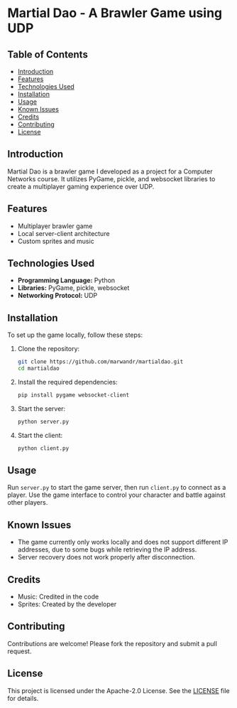 # Martial Dao - A Brawler Game using UDP

## Table of Contents
- [Introduction](#introduction)
- [Features](#features)
- [Technologies Used](#technologies-used)
- [Installation](#installation)
- [Usage](#usage)
- [Known Issues](#known-issues)
- [Credits](#credits)
- [Contributing](#contributing)
- [License](#license)

## Introduction
Martial Dao is a brawler game I developed as a project for a Computer Networks course. It utilizes PyGame, pickle, and websocket libraries to create a multiplayer gaming experience over UDP.

## Features
- Multiplayer brawler game
- Local server-client architecture
- Custom sprites and music

## Technologies Used
- **Programming Language:** Python
- **Libraries:** PyGame, pickle, websocket
- **Networking Protocol:** UDP

## Installation
To set up the game locally, follow these steps:

1. Clone the repository:
   ```bash
   git clone https://github.com/marwandr/martialdao.git
   cd martialdao

3. Install the required dependencies:
   ```bash
   pip install pygame websocket-client

5. Start the server:
   ```bash
   python server.py

7. Start the client:
   ```bash
   python client.py

## Usage
Run `server.py` to start the game server, then run `client.py` to connect as a player. Use the game interface to control your character and battle against other players.

## Known Issues
- The game currently only works locally and does not support different IP addresses, due to some bugs while retrieving the IP address.
- Server recovery does not work properly after disconnection.

## Credits
- Music: Credited in the code
- Sprites: Created by the developer

## Contributing
Contributions are welcome! Please fork the repository and submit a pull request.

## License
This project is licensed under the Apache-2.0 License. See the [LICENSE](LICENSE) file for details.
